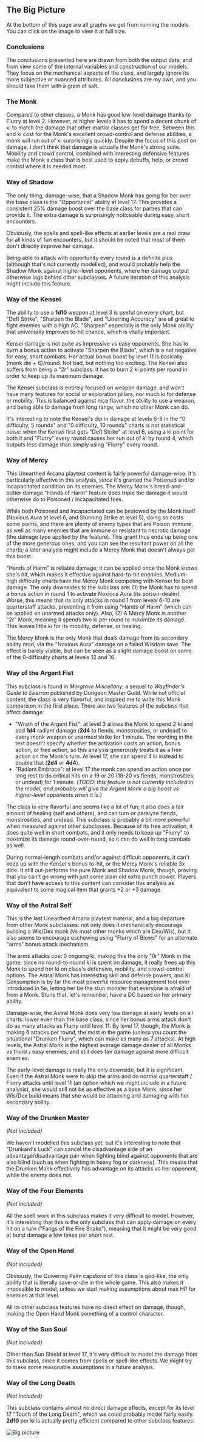 ## The Big Picture

At the bottom of this page are all graphs we get from running the
models. You can click on the image to view it at full size.

### Conclusions

The conclusions presented here are drawn from both the output data, and
from view some of the internal variables and construction of our models.
They focus on the mechanical aspects of the class, and largely ignore
its more subjective or nuanced attributes. All conclusions are my own,
and you should take them with a grain of salt.

### The Monk

Compared to other classes, a Monk has good low-level damage thanks to
Flurry at level 2. However, at higher levels it has to spend a decent
chunk of ki to match the damage that other martial classes get for free.
Between this and ki cost for the Monk's excellent crowd-control and
defense abilities, a monk will run out of ki surprisingly quickly.
Despite the focus of this post on damage, I don't think that damage is
actually the Monk's strong suite. Mobility and crowd control, combined
with interesting defensive features make the Monk a class that is best
used to apply debuffs, help, or crowd control where it is needed most.

### Way of Shadow

The only thing, damage-wise, that a Shadow Monk has going for her over
the base class is the "Opportunist" ability at level 17. This provides a
consistent 25% damage boost over the base class for parties that can
provide it. The extra damage is surprisingly noticeable during easy,
short encounters.

Obviously, the spells and spell-like effects at earlier levels are a
real draw for all kinds of fun encounters, but it should be noted that
most of them don't directly improve her damage.

Being able to attack with opportunity every round is a definite plus
(although that's not currently modelled), and would probably
help the Shadow Monk against higher-level opponents, where her damage
output otherwise lags behind other subclasses. A future iteration of
this analysis might include this feature.

### Way of the Kensei

The ability to use a **1d10** weapon at level 3 is useful on every
chart, but "Deft Strike", "Sharpen the Blade", and "Unerring Accuracy"
are all great to fight enemies with a high AC. "Sharpen" especially is
the only Monk ability that universally improves to-hit chance, which is
vitally important.

Kensei damage is not quite as impressive vs easy opponents. She has to
burn a bonus action to activate "Sharpen the Blade", which is a net
negative for easy, short combats. Her actual bonus boost by level 11 is
basically (monk die + 6)/round. Not bad, but nothing too exciting. The
Kensei also suffers from being a "2r" subclass: it has to burn 2 ki
points per round in order to keep up its maximum damage.

The Kensei subclass is entirely focused on weapon damage, and won't have
many features for social or exploration pillars, nor much ki for defense
or mobility. This is balanced against nice flavor, the ability to use a
weapon, and being able to damage from long range, which no other Monk
can do.

It's interesting to note the Kensei's dip in damage at levels 6-8 in the
"0 difficulty, 5 rounds" and "0 difficulty, 10 rounds" charts is not
statistical noise: when the Kensei first gets "Deft Strike" at level 6,
using a ki point for both it and "Flurry" every round causes her run out
of ki by round 4, which outputs less damage than simply using "Flurry"
every round.

### Way of Mercy

This Unearthed Arcana playtest content is fairly powerful damage-wise.
It's particularly effective in this analysis, since it's granted the
Poisoned and/or Incapacitated condition on its enemies. The Mercy Monk's
bread-and-butter damage "Hands of Harm" feature does triple the damage
it would otherwise do to Poisoned / Incapacitated foes.

While both Poisoned and Incapacitated can be bestowed by the Monk itself
(Noxious Aura at level 6, and Stunning Strike at level 5), doing so
costs some points, and there are plenty of enemy types that are Poison
immune, as well as many enemies that are immune or resistant to necrotic
damage (the damage type applied by the feature). This grant thus ends up
being one of the more generous ones, and you can see the resultant power
on all the charts; a later analysis might include a Mercy Monk that
doesn't always get this boost.

"Hands of Harm" is reliable damage; it can be applied once the Monk
knows she's hit, which makes it effective against hard-to-hit enemies.
Medium-high difficulty charts have the Mercy Monk competing with Kensei
for best damage. The only downsides to the subclass are: (1) the Monk
has to spend a bonus action in round 1 to activate Noxious Aura (its
poison-dealer). Worse, this means that its only attacks in round 1 from
levels 6-10 are quarterstaff attacks, preventing it from using "Hands of
Harm" (which can be applied on unarmed attacks only). Also, (2) A Mercy
Monk is another "2r" Monk, meaning it spends two ki per round to
maximize its damage. This leaves little ki for its mobility, defense, or
healing.

The Mercy Monk is the only Monk that deals damage from its secondary
ability mod, via the "Noxious Aura" damage on a failed Wisdom save. The
effect is barely visible, but can be seen as a slight damage boost on
some of the 0-difficulty charts at levels 12 and 16.

### Way of the Argent Fist

This subclass is found in _Morgrave Miscellany_, a sequel to
_Wayfinder's Guide to Eberron_ published by Dungeon Master Guild. While
not official content, the class is very flavorful, and inspired me to
write this Monk comparison in the first place. There are two features of
the subclass that affect damage:

- "Wrath of the Argent Fist": at level 3 allows the Monk to spend 2 ki
  and add **1d4** radiant damage (**2d4** to fiends, monstrosities, or
  undead) to every monk weapon or unarmed strike for 1 minute. The
  wording in the text doesn't specify whether the activation costs an
  action, bonus action, or free action, so this analysis generously
  treats it as a free action on the Monk's turn. At level 17, she can
  spend 4 ki instead to double that (**2d4** or **4d4**).
- "Radiant Embrace": at level 17 the monk can spend an action once per
  long rest to do critical hits on a 19 or 20 (18-20 vs fiends,
  monstrosities, or undead) for 1 minute. (_TODO: this feature is not
  currently included in the model, and probably will give the Argent
  Monk a big boost vs higher-level opponents when it is._)

The class is very flavorful and seems like a lot of fun; it also does a
fair amount of healing (self and others), and can turn or paralyze
fiends, monstrosities, and undead. This subclass is probably a bit more
powerful when measured against other subclasses. Because of its free
activation, it does quite well in short combats, and it only needs to
keep up "Flurry" to maximize its damage round-over-round, so it can do
well in long combats as well.

During normal-length combats and/or against difficult opponents, it
can't keep up with the Kensei's bonus to-hit, or the Mercy Monk's
reliable 3x dice. It still out-performs the pure Monk and Shadow Monk,
though, proving that you can't go wrong with just some plain old extra
punch power. Players that don't have access to this content can consider
this analysis as equivalent to some magical item that grants +2 or +3
damage.

### Way of the Astral Self

This is the last Unearthed Arcana playtest material, and a big departure
from other Monk subclasses: not only does it mechanically encourage
building a Wis/Dex monk (vs most other monks which are Dex/Wis), but it
also seems to encourage eschewing using "Flurry of Blows" for an
alternate "arms" bonus attack mechanism.

The arms attacks cost 0 ongoing ki, making this the only "0r" Monk in
the game: since no round-to-round ki is spent on damage, it really frees
up this Monk to spend her ki on class's defensive, mobility, and
crowd-control options. The Astral Monk has interesting skill and defense
powers, and Ki Consumption is by far the most powerful resource
management tool ever introduced in 5e, letting her be the stun monster
that everyone is afraid of from a Monk. Stuns that, let's remember, have
a DC based on her primary ability.

Damage-wise, the Astral Monk does very low damage at early levels on all
charts: lower even than the base class, since her bonus arms attack
don't do as many attacks as Flurry until level 11. By level 17, though,
the Monk is making 6 attacks per round, the most in the game (unless you
count the situational "Drunken Flurry", which can make as many as 7
attacks). At high levels, the Astral Monk is the highest average damage
dealer of all Monks vs trivial / easy enemies, and still does fair
damage against more difficult enemies.

The early-level damage is really the only downside, but it is
significant. Even if the Astral Monk were to skip the arms and do normal
quarterstaff / Flurry attacks until level 11 (an option which we might
include in a future analysis), she would still not be as effective as a
base Monk, since her Wis/Dex build means that she would be attacking and
damaging with her secondary ability.

### Way of the Drunken Master

_(Not included)_

We haven't modelled this subclass yet, but it's interesting to note that
"Drunkard's Luck" can cancel the disadvantage side of an
advantage/disadvantage pair when fighting blind against opponents that
are also blind (such as when fighting in heavy fog or darkness). This
means that the Drunken Monk effectively has advantage on its attacks vs
her opponent, while the enemy does not.

### Way of the Four Elements

_(Not included)_

All the spell work in this subclass makes it very difficult to model.
However, it's interesting that this is the only subclass that can apply
damage on every hit on a turn ("Fangs of the Fire Snake"), meaning that
it might be very good at burst damage a few times per short rest.

### Way of the Open Hand

_(Not included)_

Obviously, the Quivering Palm capstone of this class is god-like, the
only ability that is literally save-or-die in the whole game. This also
makes it impossible to model, unless we start making assumptions about
max HP for enemies at that level.

All its other subclass features have no direct effect on damage, though,
making the Open Hand Monk something of a control character.

### Way of the Sun Soul

_(Not included)_

Other than Sun Shield at level 17, it's very difficult to model the
damage from this subclass, since it comes from spells or spell-like
effects. We might try to make some reasonable assumptions in a future
analysis.

### Way of the Long Death

_(Not included)_

This subclass contains almost no direct damage effects, except for its
level 17 "Touch of the Long Death", which we could probably model fairly
easily. **2d10** per ki is actually pretty efficient compared to other
subclass features.

![Big picture](assets/bigpicture.png)
